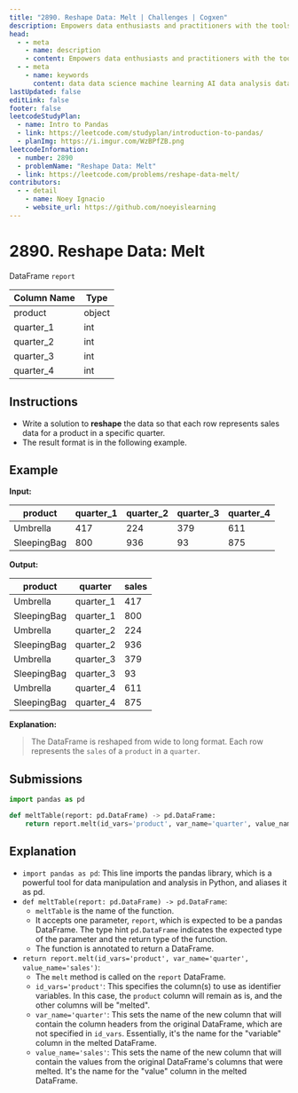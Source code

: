 ```yaml
---
title: "2890. Reshape Data: Melt | Challenges | Cogxen"
description: Empowers data enthusiasts and practitioners with the tools and knowledge to unlock the potential of data.
head:
  - - meta
    - name: description
    - content: Empowers data enthusiasts and practitioners with the tools and knowledge to unlock the potential of data.
  - - meta
    - name: keywords
      content: data data science machine learning AI data analysis data-driven data enthusiasts data practitioners
lastUpdated: false
editLink: false
footer: false
leetcodeStudyPlan:
  - name: Intro to Pandas
  - link: https://leetcode.com/studyplan/introduction-to-pandas/
  - planImg: https://i.imgur.com/WzBPfZB.png
leetcodeInformation:
  - number: 2890
  - problemName: "Reshape Data: Melt"
  - link: https://leetcode.com/problems/reshape-data-melt/
contributors:
  - - detail
    - name: Noey Ignacio
    - website_url: https://github.com/noeyislearning
---
```


# 2890. Reshape Data: Melt

DataFrame `report`

| Column Name | Type   |
| ----------- | ------ |
| product     | object |
| quarter_1   | int    |
| quarter_2   | int    |
| quarter_3   | int    |
| quarter_4   | int    |

## Instructions

- Write a solution to **reshape** the data so that each row represents sales data for a product in a specific quarter.
- The result format is in the following example.

## Example

**Input:**

| product     | quarter_1 | quarter_2 | quarter_3 | quarter_4 |
| ----------- | --------- | --------- | --------- | --------- |
| Umbrella    | 417       | 224       | 379       | 611       |
| SleepingBag | 800       | 936       | 93        | 875       |

**Output:**

| product     | quarter   | sales |
| ----------- | --------- | ----- |
| Umbrella    | quarter_1 | 417   |
| SleepingBag | quarter_1 | 800   |
| Umbrella    | quarter_2 | 224   |
| SleepingBag | quarter_2 | 936   |
| Umbrella    | quarter_3 | 379   |
| SleepingBag | quarter_3 | 93    |
| Umbrella    | quarter_4 | 611   |
| SleepingBag | quarter_4 | 875   |

**Explanation:**

> The DataFrame is reshaped from wide to long format. Each row represents the `sales` of a `product` in a `quarter`.

## Submissions

```python :line-numbers
import pandas as pd

def meltTable(report: pd.DataFrame) -> pd.DataFrame:
    return report.melt(id_vars='product', var_name='quarter', value_name='sales')
```

## Explanation

<CustomAccordion title="Python (Pandas)" submitted_by="@noeyislearning" submit_website_url="https://github.com/noeyislearning" :collapsed=false>

- `import pandas as pd`: This line imports the pandas library, which is a powerful tool for data manipulation and analysis in Python, and aliases it as pd.
- `def meltTable(report: pd.DataFrame) -> pd.DataFrame`:
  - `meltTable` is the name of the function.
  - It accepts one parameter, `report`, which is expected to be a pandas DataFrame. The type hint `pd.DataFrame` indicates the expected type of the parameter and the return type of the function.
  - The function is annotated to return a DataFrame.
- `return report.melt(id_vars='product', var_name='quarter', value_name='sales')`:
  - The `melt` method is called on the `report` DataFrame.
  - `id_vars='product'`: This specifies the column(s) to use as identifier variables. In this case, the `product` column will remain as is, and the other columns will be "melted".
  - `var_name='quarter'`: This sets the name of the new column that will contain the column headers from the original DataFrame, which are not specified in `id_vars`. Essentially, it's the name for the "variable" column in the melted DataFrame.
  - `value_name='sales'`: This sets the name of the new column that will contain the values from the original DataFrame's columns that were melted. It's the name for the "value" column in the melted DataFrame.

</CustomAccordion>
